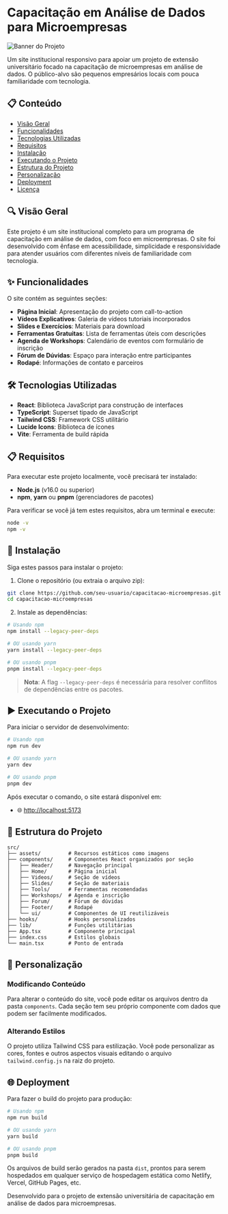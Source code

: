 # Capacitação em Análise de Dados para Microempresas

![Banner do Projeto](https://img.shields.io/badge/Status-Concluído-brightgreen)

Um site institucional responsivo para apoiar um projeto de extensão universitário focado na capacitação de microempresas em análise de dados. O público-alvo são pequenos empresários locais com pouca familiaridade com tecnologia.

## 📋 Conteúdo

- [Visão Geral](#visão-geral)
- [Funcionalidades](#funcionalidades)
- [Tecnologias Utilizadas](#tecnologias-utilizadas)
- [Requisitos](#requisitos)
- [Instalação](#instalação)
- [Executando o Projeto](#executando-o-projeto)
- [Estrutura do Projeto](#estrutura-do-projeto)
- [Personalização](#personalização)
- [Deployment](#deployment)
- [Licença](#licença)

## 🔍 Visão Geral

Este projeto é um site institucional completo para um programa de capacitação em análise de dados, com foco em microempresas. O site foi desenvolvido com ênfase em acessibilidade, simplicidade e responsividade para atender usuários com diferentes níveis de familiaridade com tecnologia.

## ✨ Funcionalidades

O site contém as seguintes seções:

- **Página Inicial**: Apresentação do projeto com call-to-action
- **Vídeos Explicativos**: Galeria de vídeos tutoriais incorporados
- **Slides e Exercícios**: Materiais para download
- **Ferramentas Gratuitas**: Lista de ferramentas úteis com descrições
- **Agenda de Workshops**: Calendário de eventos com formulário de inscrição
- **Fórum de Dúvidas**: Espaço para interação entre participantes
- **Rodapé**: Informações de contato e parceiros

## 🛠️ Tecnologias Utilizadas

- **React**: Biblioteca JavaScript para construção de interfaces
- **TypeScript**: Superset tipado de JavaScript
- **Tailwind CSS**: Framework CSS utilitário
- **Lucide Icons**: Biblioteca de ícones
- **Vite**: Ferramenta de build rápida

## 📋 Requisitos

Para executar este projeto localmente, você precisará ter instalado:

- **Node.js** (v16.0 ou superior)
- **npm**, **yarn** ou **pnpm** (gerenciadores de pacotes)

Para verificar se você já tem estes requisitos, abra um terminal e execute:

```bash
node -v
npm -v
```

## 🚀 Instalação

Siga estes passos para instalar o projeto:

1. Clone o repositório (ou extraia o arquivo zip):

```bash
git clone https://github.com/seu-usuario/capacitacao-microempresas.git
cd capacitacao-microempresas
```

2. Instale as dependências:

```bash
# Usando npm
npm install --legacy-peer-deps

# OU usando yarn
yarn install --legacy-peer-deps

# OU usando pnpm
pnpm install --legacy-peer-deps
```

> **Nota**: A flag `--legacy-peer-deps` é necessária para resolver conflitos de dependências entre os pacotes.

## ▶️ Executando o Projeto

Para iniciar o servidor de desenvolvimento:

```bash
# Usando npm
npm run dev

# OU usando yarn
yarn dev

# OU usando pnpm
pnpm dev
```

Após executar o comando, o site estará disponível em:
- 🌐 [http://localhost:5173](http://localhost:5173)

## 📁 Estrutura do Projeto

```
src/
├── assets/         # Recursos estáticos como imagens
├── components/     # Componentes React organizados por seção
│   ├── Header/     # Navegação principal
│   ├── Home/       # Página inicial
│   ├── Videos/     # Seção de vídeos
│   ├── Slides/     # Seção de materiais
│   ├── Tools/      # Ferramentas recomendadas
│   ├── Workshops/  # Agenda e inscrição
│   ├── Forum/      # Fórum de dúvidas
│   ├── Footer/     # Rodapé
│   └── ui/         # Componentes de UI reutilizáveis
├── hooks/          # Hooks personalizados
├── lib/            # Funções utilitárias
├── App.tsx         # Componente principal
├── index.css       # Estilos globais
└── main.tsx        # Ponto de entrada
```

## 🎨 Personalização

### Modificando Conteúdo

Para alterar o conteúdo do site, você pode editar os arquivos dentro da pasta `components`. Cada seção tem seu próprio componente com dados que podem ser facilmente modificados.

### Alterando Estilos

O projeto utiliza Tailwind CSS para estilização. Você pode personalizar as cores, fontes e outros aspectos visuais editando o arquivo `tailwind.config.js` na raiz do projeto.

## 🌐 Deployment

Para fazer o build do projeto para produção:

```bash
# Usando npm
npm run build

# OU usando yarn
yarn build

# OU usando pnpm
pnpm build
```

Os arquivos de build serão gerados na pasta `dist`, prontos para serem hospedados em qualquer serviço de hospedagem estática como Netlify, Vercel, GitHub Pages, etc.

Desenvolvido para o projeto de extensão universitária de capacitação em análise de dados para microempresas.
